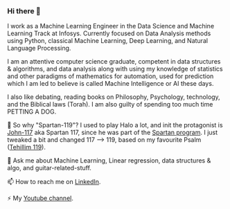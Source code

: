 ### Hi there 👋

I work as a Machine Learning Engineer in the Data Science and Machine Learning Track at Infosys. Currently focused on Data Analysis methods using Python, classical Machine Learning, Deep Learning, and Natural Language Processing.

I am an attentive computer science graduate, competent in data structures & algorithms, and data analysis along with using my knowledge of statistics and other paradigms of mathematics for automation, used for prediction which I am led to believe is called Machine Intelligence or AI these days.

I also like debating, reading books on Philosophy, Psychology, technology, and the Biblical laws (Torah). I am also guilty of spending too much time PETTING A DOG. 

🤔 So why "Spartan-119"? I used to play Halo a lot, and init the protagonist is [John-117](https://halo.fandom.com/wiki/John-117) aka Spartan 117, since he was part of the [Spartan program](https://halo.fandom.com/wiki/SPARTAN-II_Program). I just tweaked a bit and changed 117 --> 119, based on my favourite Psalm ([Tehillim 119](https://www.sefaria.org/Psalms.119?lang=bi)).

💬 Ask me about Machine Learning, Linear regression, data structures & algo, and guitar-related-stuff.

📫 How to reach me on [LinkedIn](https://www.linkedin.com/in/datasciencejokes/).

⚡ My [Youtube channel](https://www.youtube.com/channel/UCJOlMQlzoq5kQ3m8tdoH3QA).

<!--
**Spartan-119/Spartan-119** is a ✨ _special_ ✨ repository because its `README.md` (this file) appears on your GitHub profile.

Here are some ideas to get you started:

- 🔭 I’m currently working on ...
- 🌱 I’m currently learning Deep learning, NLP, and Pen Testing 
- 👯 I’m looking to collaborate on ...
- 🤔 I’m looking for help with ...
- 💬 Ask me about Machine Learning, Linear regression, data structures & algo
- 📫 How to reach me: ...
- 😄 Pronouns: ...
- ⚡ Fun fact: ...
-->
